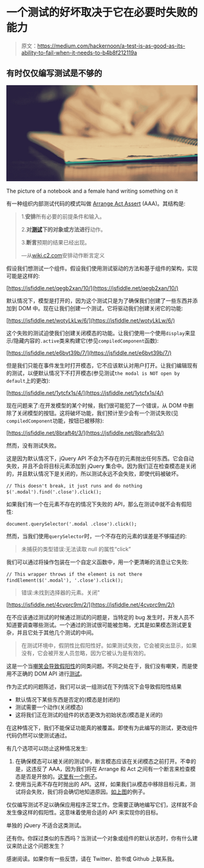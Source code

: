 # 一个测试的好坏取决于它在必要时失败的能力

> 原文：<https://medium.com/hackernoon/a-test-is-as-good-as-its-ability-to-fail-when-it-needs-to-b4b8f212119a>

## 有时仅仅编写测试是不够的

![](img/2b27fc3ed4067c56d766b8dbfceb4d7a.png)

The picture of a notebook and a female hand writing something on it

有一种组织内部测试代码的模式叫做 [Arrange Act Assert](http://wiki.c2.com/?ArrangeActAssert) (AAA)。其结构是:

> 1.**安排**所有必要的前提条件和输入。
> 
> 2.**对[测试](https://hackernoon.com/tagged/test)下的对象或方法进行**动作。
> 
> 3.**断言**预期的结果已经出现。
> 
> —从[wiki.c2.com](http://wiki.c2.com/)安排动作断言定义

假设我们想测试一个组件。假设我们使用测试驱动的方法和基于组件的架构，实现可能是这样的:

[https://jsfiddle.net/qegb2xan/10/](https://jsfiddle.net/qegb2xan/10/)

默认情况下，模型是打开的，因为这个测试只是为了确保我们创建了一些东西并添加到 DOM 中。现在让我们创建一个测试，它将驱动我们创建关闭它的功能:

[https://jsfiddle.net/wotyLkLw/6/](https://jsfiddle.net/wotyLkLw/6/)

这个失败的测试迫使我们创建关闭模态的功能。让我们使用一个使用`display`来显示/隐藏内容的`.active`类来构建它(参见`compiledComponent`函数):

[https://jsfiddle.net/e6bvt39b/7/](https://jsfiddle.net/e6bvt39b/7/)

但是我们只能在事件发生时打开模态，它不应该默认对用户打开。让我们编辑现有的测试，以便默认情况下不打开模态(参见测试`the modal is NOT open by default`上的更改):

[https://jsfiddle.net/1ytcfx1s/4/](https://jsfiddle.net/1ytcfx1s/4/)

现在问题来了:在开发模型的某个时候，我们很可能犯了一个错误，从 DOM 中删除了关闭模型的按钮。这将破坏功能，我们预计至少会有一个测试失败(见`compiledComponent`功能，按钮已被移除):

[https://jsfiddle.net/8braft4t/3/](https://jsfiddle.net/8braft4t/3/)

然而，没有测试失败。

这是因为默认情况下，jQuery API 不会为不存在的元素抛出任何东西。它会自动失败，并且不会将目标元素添加到 jQuery 集合中。因为我们正在检查模态是关闭的，并且默认情况下是关闭的，所以测试永远不会失败，即使代码被破坏。

```
// This doesn't break, it just runs and do nothing
$('.modal').find('.close').click();
```

如果我们有一个在元素不存在的情况下失败的 API，那么在测试中就不会有假阳性:

```
document.querySelector('.modal .close').click();
```

然而，当我们使用`querySelector`时，一个不存在的元素的误差是不够描述的:

> 未捕获的类型错误:无法读取 null 的属性“click”

我们可以通过将操作包装在一个自定义函数中，用一个更清晰的消息让它失败:

```
// This wrapper throws if the element is not there
findElement($('.modal'), '.close').click();
```

> 错误:未找到选择器的元素。关闭"

[https://jsfiddle.net/4cvprc9m/2/](https://jsfiddle.net/4cvprc9m/2/)

在不应该通过测试的时候通过测试的问题是，当特定的 bug 发生时，开发人员不知道要调查哪些测试。一个通过的测试很可能被忽略，尤其是如果模态测试更复杂，并且它处于其他几个测试的中间。

> 在测试环境中，假阴性比假阳性好。如果测试失败，它会被突出显示，如果没有，它会被开发人员忽略，因为它被认为是有效的。

这是一个当[嘲笑会导致假阳性](/@fagnerbrack/mocking-can-lean-to-nondeterministic-tests-4ba8aef977a0)的同类问题。不同之处在于，我们没有嘲笑，而是使用不正确的 DOM API 进行[测试](https://hackernoon.com/tagged/testing)。

作为正式的问题陈述，我们可以说一组测试在下列情况下会导致假阳性结果

*   默认情况下某些东西是否定的(模态是封闭的)
*   测试需要一个动作(关闭模态)
*   这将我们正在测试的组件的状态更改为初始状态(模态是关闭的)

在这种情况下，我们不能保证功能真的被覆盖。即使有为此编写的测试，更改组件代码仍然可以使测试通过。

有几个选项可以防止这种情况发生:

1.  在确保模态可以被关闭的测试中，断言模态应该在关闭模态之前打开。不幸的是，这违反了 AAA，因为我们将在 Arrange 和 Act 之间有一个断言来检查模态是否是开放的。[这里有一个例子](https://jsfiddle.net/q4bnqepw/1/)。
2.  使用当元素不存在时抛出的 API。这样，如果我们从模态中移除目标元素，测试将会失败，我们将会确切地知道原因。[如上图](https://jsfiddle.net/4cvprc9m/2/)的例子。

仅仅编写测试不足以确保应用程序正常工作。您需要正确地编写它们，这样就不会发生像这样的假阳性。这意味着使用合适的 API 来实现你的目标。

单独的 jQuery 不适合这类测试。

还有你。你踩过类似的东西吗？当测试一个对象或组件的默认状态时，你有什么建议来防止这个问题发生？

感谢阅读。如果你有一些反馈，请在 Twitter、脸书或 Github 上联系我。